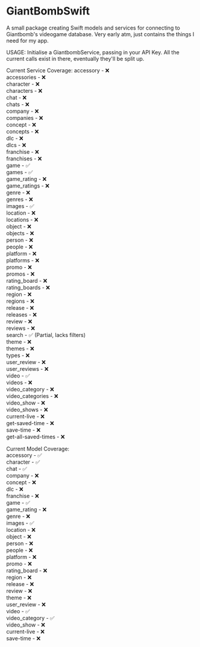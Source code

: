 # GiantBombSwift

A small package creating Swift models and services for connecting to Giantbomb's videogame database. Very early atm, just contains the things I need for my app.

USAGE: Initialise a GiantbombService, passing in your API Key. All the current calls exist in there, eventually they'll be split up.

Current Service Coverage:
accessory - ❌  
accessories - ❌  
character - ❌  
characters - ❌  
chat - ❌   
chats - ❌  
company - ❌  
companies - ❌  
concept - ❌  
concepts - ❌  
dlc - ❌  
dlcs - ❌   
franchise - ❌  
franchises - ❌  
game - ✅   
games - ✅  
game_rating - ❌  
game_ratings - ❌  
genre - ❌  
genres - ❌  
images - ✅  
location - ❌  
locations - ❌  
object - ❌  
objects - ❌  
person - ❌  
people - ❌  
platform - ❌  
platforms - ❌  
promo - ❌  
promos - ❌  
rating_board - ❌  
rating_boards - ❌  
region - ❌  
regions - ❌  
release - ❌  
releases - ❌  
review - ❌  
reviews - ❌  
search - ✅ (Partial, lacks filters)  
theme - ❌  
themes - ❌  
types - ❌  
user_review - ❌  
user_reviews - ❌  
video - ✅  
videos - ❌  
video_category - ❌  
video_categories - ❌  
video_show - ❌  
video_shows - ❌  
current-live - ❌  
get-saved-time - ❌  
save-time - ❌  
get-all-saved-times - ❌  
  
  
Current Model Coverage:  
accessory - ✅  
character - ✅  
chat - ✅  
company - ❌  
concept - ❌  
dlc - ❌  
franchise - ❌  
game - ✅  
game_rating - ❌  
genre - ❌  
images - ✅  
location - ❌  
object - ❌  
person - ❌  
people - ❌  
platform - ❌  
promo - ❌  
rating_board - ❌  
region - ❌  
release - ❌  
review - ❌  
theme - ❌  
user_review - ❌  
video - ✅  
video_category - ✅  
video_show - ❌  
current-live - ❌  
save-time - ❌  
